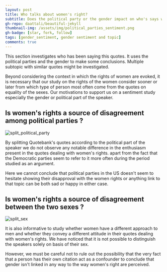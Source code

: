 ```yaml
---
layout: post
title: Who talks about women's right?
subtitle: Does the political party or the gender impact on who's says what?
gh-repo: daattali/beautiful-jekyll
thumbnail-img: /assets/img/political_parties_sentiment.png
gh-badge: [star, fork, follow]
tags: [gender_sentiment, gender sentiment and topic]
comments: true
---
```

This section investigates who has been saying this quotes. It uses the political parties and the gender to make some conclusions. 
Multiple subtopic with similar quotes might be investigated. 

Beyond considering the context in which the rights of women are evoked, it is necessary that our study on the rights of the women consider sooner or later from which type of person most often come from the quotes on equality of the sexes. Our motivations
to support us on a sentiment study
especially the gender or political part of the speaker.

## Is women's rights a source of disagreement among political parties ?

![split_political_party](https://raw.githubusercontent.com/epfl-ada/ada-2021-project-concatsanddogs/main/img/political_split.JPG)

By splitting Quotebank's quotes according to the political part of the speaker we do not observe any notable difference in the enthusiasm present in the quotes dealing with women's rights.
apart from the fact that the Democratic parties seem to refer to it more often during the period studied as an argument.

Here we cannot conclude that political parties in the US doesn't seem to hesitate showing their disapproval with the women rights or anything link to that topic can be both sad or happy in either case.

## Is women's rights a source of disagreement between the two sexes ?

![split_sex](https://raw.githubusercontent.com/epfl-ada/ada-2021-project-concatsanddogs/main/img/gender_split)

It is also informative to study whether women have a different approach to men and whether they convey a different attitude in their quotes dealing with women's rights.
We have noticed that it is not possible to distinguish the speakers solely on basis of their sex.

However, we must be careful not to rule out the possibility that the very fact that a person has their own citation act as a confounder to conclude that gender isn't linked in any way to the way women's right are perceived.
